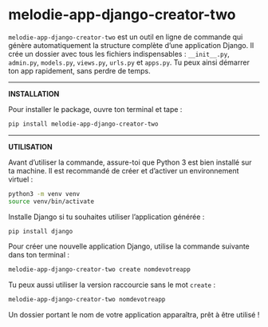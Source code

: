 # melodie-app-django-creator-two

`melodie-app-django-creator-two` est un outil en ligne de commande qui génère automatiquement la structure complète d’une application Django.
Il crée un dossier avec tous les fichiers indispensables : `__init__.py`, `admin.py`, `models.py`, `views.py`, `urls.py` et `apps.py`.
Tu peux ainsi démarrer ton app rapidement, sans perdre de temps.

---

**INSTALLATION**

Pour installer le package, ouvre ton terminal et tape :

```bash
pip install melodie-app-django-creator-two
```

---

**UTILISATION**

Avant d’utiliser la commande, assure-toi que Python 3 est bien installé sur ta machine.
Il est recommandé de créer et d’activer un environnement virtuel :

```bash
python3 -m venv venv
source venv/bin/activate
```

Installe Django si tu souhaites utiliser l’application générée :

```bash
pip install django
```

Pour créer une nouvelle application Django, utilise la commande suivante dans ton terminal :

```bash
melodie-app-django-creator-two create nomdevotreapp
```

Tu peux aussi utiliser la version raccourcie sans le mot `create` :

```bash
melodie-app-django-creator-two nomdevotreapp
```

Un dossier portant le nom de votre application apparaîtra, prêt à être utilisé !

